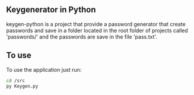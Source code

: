 ## Keygenerator in Python
keygen-python is a project that provide a password generator that create passwords and save in a folder located in the root folder of projects called 'passwords/' and the passwords are save in the file 'pass.txt'.

## To use
To use the application just run:
~~~bash
cd /src
py Keygen.py
~~~

